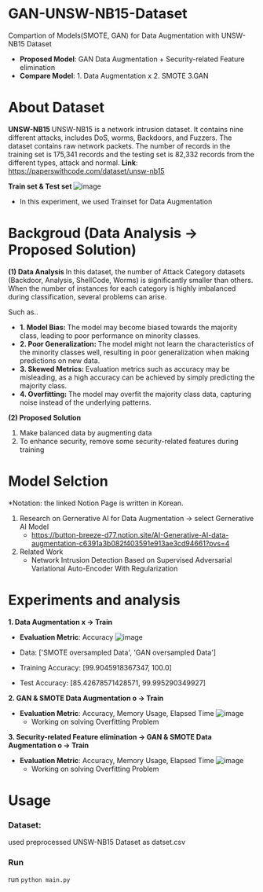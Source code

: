 # GAN-UNSW-NB15-Dataset
Compartion of Models(SMOTE, GAN) for Data Augmentation with UNSW-NB15 Dataset
- <b>Proposed Model</b>: GAN Data Augmentation + Security-related Feature elimination
- <b>Compare Model</b>: 1. Data Augmentation x 2. SMOTE 3.GAN

# About Dataset
<b> UNSW-NB15 </b>
UNSW-NB15 is a network intrusion dataset. It contains nine different attacks, includes DoS, worms, Backdoors, and Fuzzers. 
The dataset contains raw network packets. The number of records in the training set is 175,341 records and the testing set is 82,332 records from the different types, attack and normal.
<b>Link</b>: https://paperswithcode.com/dataset/unsw-nb15

<b> Train set & Test set </b>
![image](https://github.com/haeun161/GAN-UNSW-NB15-Dataset/assets/80445078/223f5783-e7bd-4606-b20a-12ffc78c474a)

* In this experiment, we used Trainset for Data Augmentation

# Backgroud (Data Analysis -> Proposed Solution)
<b> (1) Data Analysis </b>
In this dataset, the number of Attack Category datasets (Backdoor, Analysis, ShellCode, Worms) is significantly smaller than others. When the number of instances for each category is highly imbalanced during classification, several problems can arise.

Such as..
- <b> 1. Model Bias: </b>  The model may become biased towards the majority class, leading to poor performance on minority classes.
- <b> 2. Poor Generalization: </b>  The model might not learn the characteristics of the minority classes well, resulting in poor generalization when making predictions on new data.
- <b> 3. Skewed Metrics: </b> Evaluation metrics such as accuracy may be misleading, as a high accuracy can be achieved by simply predicting the majority class.
- <b> 4. Overfitting: </b> The model may overfit the majority class data, capturing noise instead of the underlying patterns.

<b> (2) Proposed Solution </b>
 1) Make balanced data by augmenting data
 2) To enhance security, remove some security-related features during training

# Model Selction
*Notation: the linked Notion Page is written in Korean.
1. Research on Gernerative AI for Data Augmentation -> select Gernerative AI Model
   - https://button-breeze-d77.notion.site/AI-Generative-AI-data-augmentation-c6391a3b082f403591e913ae3cd94661?pvs=4
2. Related Work
   - Network Intrusion Detection Based on Supervised Adversarial Variational Auto-Encoder With Regularization


# Experiments and analysis
<b> 1. Data Augmentation x -> Train </b>
 - <b> Evaluation Metric</b>: Accuracy
![image](https://github.com/haeun161/GAN-UNSW-NB15-Dataset/assets/80445078/b4d16d6c-cd9d-44f9-bc0e-1ede91da06ad)

 - Data: ['SMOTE oversampled Data', 'GAN oversampled Data']
 - Training Accuracy: [99.9045918367347, 100.0]
 - Test Accuracy: [85.42678571428571, 99.995290349927]


<b> 2. GAN & SMOTE Data Augmentation o -> Train </b>
- <b> Evaluation Metric</b>: Accuracy, Memory Usage, Elapsed Time 
![image](https://github.com/haeun161/GAN-UNSW-NB15-Dataset/assets/80445078/bd0c58ea-ab87-4cc0-96ef-a986b8776883)
  * Working on solving Overfitting Problem


<b> 3. Security-related Feature elimination -> GAN & SMOTE Data Augmentation o -> Train </b>
- <b> Evaluation Metric</b>: Accuracy, Memory Usage, Elapsed Time 
  ![image](https://github.com/haeun161/GAN-UNSW-NB15-Dataset/assets/80445078/6e3b7ffe-c6cb-4417-8cef-748f3f54023e)
  * Working on solving Overfitting Problem



# Usage
### Dataset:
used preprocessed UNSW-NB15 Dataset as datset.csv 

### Run
run `python main.py`
